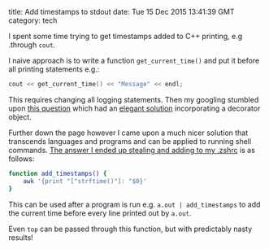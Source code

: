 title: Add timestamps to stdout
date: Tue 15 Dec 2015 13:41:39 GMT
category: tech

I spent some time trying to get timestamps added to C++ printing, e.g .through `cout`.

I naive approach is to write a function `get_current_time()` and put it before all printing statements e.g.:

```cpp
cout << get_current_time() << "Message" << endl;
```

This requires changing all logging statements. Then my googling stumbled upon [this question](https://stackoverflow.com/questions/22118713/add-time-stamp-with-stdcout) which had an [elegant solution](https://stackoverflow.com/a/22119115/56711) incorporating a decorator object.

Further down the page however I came upon a much nicer solution that transcends languages and programs and can be applied to running shell commands. [The answer I ended up stealing and adding to my .zshrc](https://stackoverflow.com/a/22130756/56711) is as follows:

```sh
function add_timestamps() {
    awk '{print "["strftime()"]: "$0}'
}
```

This can be used after a program is run e.g. `a.out | add_timestamps` to add the current time before every line printed out by `a.out`.

Even `top` can be passed through this function, but with predictably nasty results!
